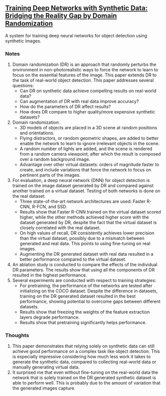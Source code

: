 ## [Training Deep Networks with Synthetic Data: Bridging the Reality Gap by Domain Randomization](https://arxiv.org/abs/1804.06516)

A system for training deep neural networks for object detection using synthetic images.

### Notes
1. Domain randomization (DR) is an approach that randomly perturbs the environment in non-photorealistic ways to force the network to learn to focus on the essential features of the image. This paper extends DR to the task of real-world object detection. This paper addresses several questions:
   - Can DR on synthetic data achieve compelling results on real-world data?
   - Can augmentation of DR with real data improve accuracy?
   - How do the parameters of DR affect results?
   - How does DR compare to higher quality/more expensive synthetic datasets?
2. Domain randomization:
   - 3D models of objects are placed in a 3D scene at random positions and orientations.
   - Flying distractors, or random geometric shapes, are added to better enable the network to learn to ignore irrelevant objects in the scene.
   - A random number of lights are added, and the scene is rendered from a random camera viewpoint, after which the result is composed over a random background image.
   - Advantage over other virtual datasets: orders of magnitude faster to create, and include variations that force the network to focus on pertinent parts of the images.
3. For evaluation, a deep neural network (DNN) for object detection is trained on the image dataset generated by DR and compared against another trained on a virtual dataset. Testing of both networks is done on the real dataset.
   - Three state-of-the-art network architectures are used: Faster R-CNN, R-FCN, and SSD.
   - Results show that Faster R-CNN trained on the virtual dataset scored higher, while the other methods achieved higher score with the dataset generated by DR, despite the fact that the virtual dataset is closely correlated with the real dataset.
   - On high values of recall, DR consistently achieves lower precision than the virtual dataset, possibly due to a mismatch between generated and real data. This points to using fine-tuning on real images.
   - Augmenting the DR generated dataset with real data resulted in a better performance compared to the virtual dataset.
4. An ablation study is conducted to compare the effects of the individual DR parameters. The results show that using all the components of DR resulted in the highest performance.
5. Several experiments are conducted with respect to training strategies:
   - For pretraining, the performance of the networks are tested after initializing on the COCO dataset. Despite the difference in datasets, training on the DR generated dataset resulted in the best performance, showing potential to overcome gaps between different datasets.
   - Results show that freezing the weights of the feature extraction layers degrade performance.
   - Results show that pretraining significantly helps performance.

### Thoughts
1. This paper demonstrates that relying solely on synthetic data can still achieve good performance on a complex task like object detection. This is especially impressive considering how much less work it takes to generate the synthetic data, compared to collecting real-world data or manually generating virtual data.
2. It surprised me that even without fine-tuning on the real-world data the network that is solely trained on the DR generated synthetic dataset is able to perform well. This is probably due to the amount of variation that the generated images capture.
